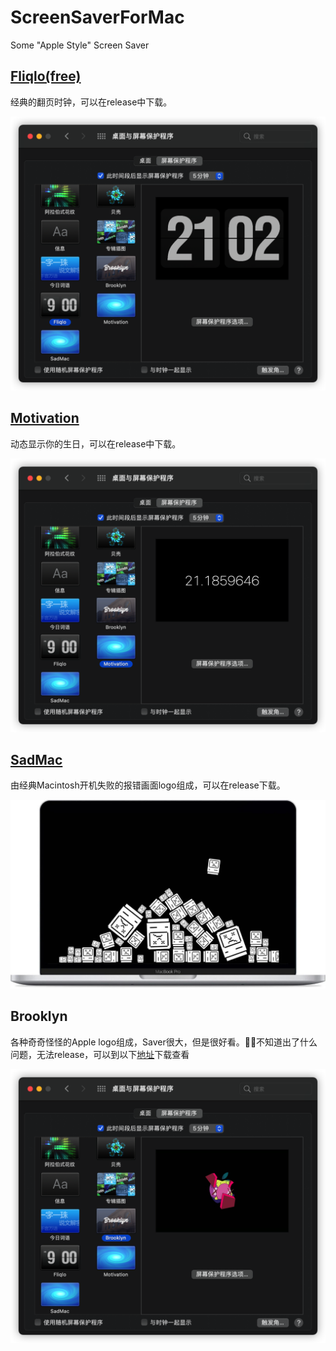 # ScreenSaverForMac
Some "Apple Style" Screen Saver

## [Fliqlo(free)](https://fliqlo.com/screensaver/)

经典的翻页时钟，可以在release中下载。

![image](https://github.com/Jechin/ScreenSaverForMac/blob/main/src/Fliqlo.png)

## [Motivation](https://github.com/soffes/Motivation)

动态显示你的生日，可以在release中下载。



![image-20210506205235965](https://github.com/Jechin/ScreenSaverForMac/blob/main/src/Motivation.png)

## [SadMac](https://github.com/st3fan/SadMacScreenSaver)

由经典Macintosh开机失败的报错画面logo组成，可以在release下载。

![IMG_7937](https://github.com/Jechin/ScreenSaverForMac/blob/main/src/SadMac.JPG)



## Brooklyn

各种奇奇怪怪的Apple logo组成，Saver很大，但是很好看。🤷‍♂️不知道出了什么问题，无法release，可以到以下[地址](https://github.com/pedrommcarrasco/Brooklyn)下载查看

![image](https://github.com/Jechin/ScreenSaverForMac/blob/main/src/Brooklyn.png)
